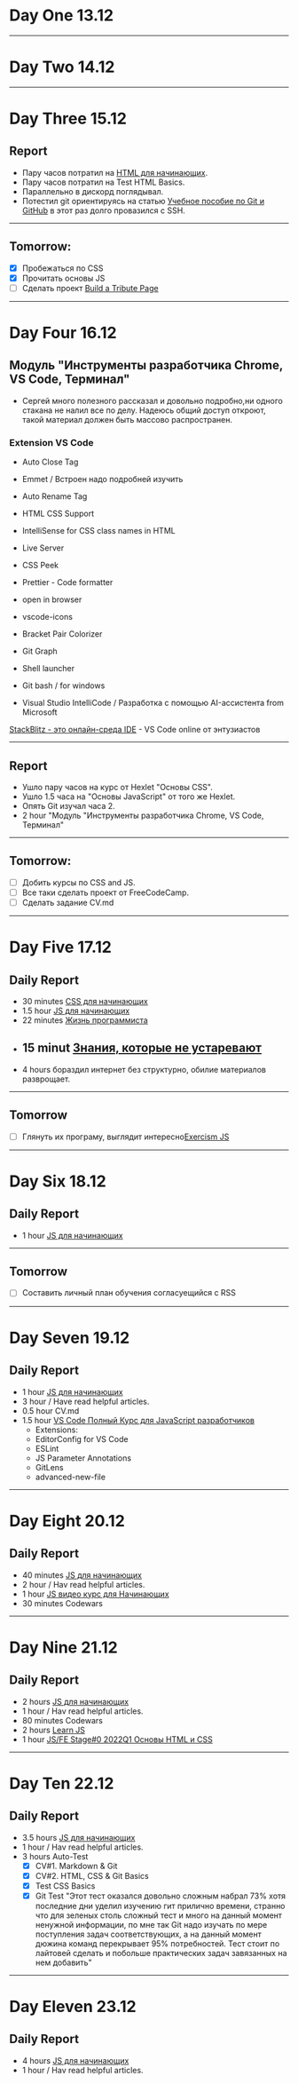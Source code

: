 # Day One 13.12

___
# Day Two 14.12

___
# Day Three 15.12
## Report
* Пару часов потратил на [HTML для начинающих](https://ru.code-basics.com/languages/html).
* Пару часов потратил на Test HTML Basics.
* Параллельно в дискорд поглядывал.
* Потестил git ориентируясь на статью [Учебное пособие по Git и GitHub](https://www.freecodecamp.org/news/git-and-github-for-beginners/) в этот раз долго провазилcя с SSH.
___
## Tomorrow:
- [x] Пробежаться по CSS
- [x] Прочитать основы JS
- [ ] Сделать проект [Build a Tribute Page](https://www.freecodecamp.org/learn/responsive-web-design/responsive-web-design-projects/build-a-tribute-page) 
___
# Day Four 16.12
## Модуль "Инструменты разработчика Chrome, VS Code, Терминал"
* Сергей много полезного рассказал и довольно подробно,ни одного стакана не налил все по делу. Надеюсь общий доступ откроют, такой материал должен быть массово распространен.
### Extension VS Code
* Auto Close Tag
* Emmet / Встроен надо подробней изучить
* Auto Rename Tag
* HTML CSS Support
* IntelliSense for CSS class names in HTML
* Live Server
* CSS Peek
* Prettier - Code formatter
* open in browser
* vscode-icons
* Bracket Pair Colorizer
* Git Graph
* Shell launcher

* Git bash / for windows
* Visual Studio IntelliCode / Разработка с помощью AI-ассистента from Microsoft

[StackBlitz - это онлайн-среда IDE](https://stackblitz.com/) - VS Code online от энтузиастов
___
## Report
* Ушло пару часов на курс от Hexlet "Основы CSS".
* Ушло 1.5 часа на "Основы JavaScript" от того же Hexlet.
* Опять Git изучал часа 2.
* 2 hour "Модуль "Инструменты разработчика Chrome, VS Code, Терминал"
___
## Tomorrow:
- [ ] Добить курсы по CSS and JS.
- [ ] Все таки сделать проект от FreeCodeCamp.
- [ ] Сделать задание CV.md
___
# Day Five 17.12
## Daily Report
* 30 minutes [CSS для начинающих](https://ru.code-basics.com/languages/css)
* 1.5 hour [JS для начинающих](https://ru.code-basics.com/languages/javascript)
* 22 minutes [Жизнь программиста](https://ru.hexlet.io/courses/prog-life)
* ## 15 minut [Знания, которые не устаревают](https://ru.hexlet.io/courses/prog-life/lessons/knowledge/theory_unit)
* 4 hours бораздил интернет без структурно, обилие материалов разврощает.
___
## Tomorrow
- [ ] Глянуть их програму, выглядит интересно[Exercism JS](https://exercism.org/tracks/javascript)
___

# Day Six 18.12
## Daily Report
* 1 hour [JS для начинающих](https://ru.code-basics.com/languages/javascript)
___
## Tomorrow
- [ ] Составить личный план обучения согласуещийся с RSS
___
# Day Seven 19.12
## Daily Report
*  1 hour [JS для начинающих](https://ru.code-basics.com/languages/javascript)
*  3 hour / Have read helpful articles.
*  0.5 hour CV.md
*  1.5 hour [VS Code Полный Курс для JavaScript разработчиков](https://www.youtube.com/watch?v=QeUp3CahkQw)
	*  Extensions:
	*  EditorConfig for VS Code
	*  ESLint
	*  JS Parameter Annotations
	*  GitLens
	*  advanced-new-file
___

# Day Eight 20.12
## Daily Report
*  40 minutes [JS для начинающих](https://ru.code-basics.com/languages/javascript)
*  2 hour / Hav read helpful articles.
*  1 hour [JS видео курс для Начинающих](https://youtu.be/Bluxbh9CaQ0?t=6231)
*  30 minutes Codewars
___
# Day Nine 21.12
## Daily Report
*  2 hours [JS для начинающих](https://ru.code-basics.com/languages/javascript)
*  1 hour / Hav read helpful articles.
*  80 minutes Codewars
*  2 hours [Learn JS](https://learn.javascript.ru/)
*  1 hour [JS/FE Stage#0 2022Q1 Основы HTML и CSS](https://www.youtube.com/watch?v=bT5auLQA5Ns)
___
# Day Ten 22.12
## Daily Report
*  3.5 hours [JS для начинающих](https://ru.code-basics.com/languages/javascript)
*  1 hour / Hav read helpful articles.
*  3 hours Auto-Test 
	 - [x] CV#1. Markdown & Git
	 - [x] CV#2. HTML, CSS & Git Basics
	 - [x] Test CSS Basics 
	 - [x] Git Test "Этот тест оказался довольно сложным набрал 73% хотя последние дни уделил изучению гит прилично времени, странно что для зеленых столь сложный тест и много на данный момент ненужной информации, по мне так Git надо изучать по мере поступления задач соответствующих, а на данный момент дюжина команд перекрывает 95% потребностей. Тест стоит по лайтовей сделать и побольше практических задач завязанных на нем добавить"
___
# Day Eleven 23.12
## Daily Report
*  4 hours [JS для начинающих](https://ru.code-basics.com/languages/javascript)
*  1 hour / Hav read helpful articles.

